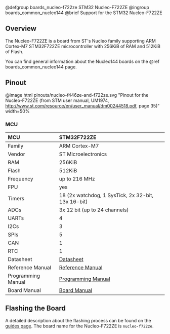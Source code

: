 @defgroup    boards_nucleo-f722ze STM32 Nucleo-F722ZE
@ingroup     boards_common_nucleo144
@brief       Support for the STM32 Nucleo-F722ZE

## Overview

The Nucleo-F722ZE is a board from ST's Nucleo family supporting ARM Cortex-M7
STM32F722ZE microcontroller with 256KiB of RAM and 512KiB of Flash.

You can find general information about the Nucleo144 boards on the
@ref boards_common_nucleo144 page.

## Pinout

@image html pinouts/nucleo-f446ze-and-f722ze.svg "Pinout for the Nucleo-F722ZE (from STM user manual, UM1974, http://www.st.com/resource/en/user_manual/dm00244518.pdf, page 35)" width=50%

### MCU

| MCU          | STM32F722ZE
|:-------------|:--------------------|
| Family       | ARM Cortex-M7       |
| Vendor       | ST Microelectronics |
| RAM          | 256KiB              |
| Flash        | 512KiB              |
| Frequency    | up to 216 MHz       |
| FPU          | yes                 |
| Timers       | 18 (2x watchdog, 1 SysTick, 2x 32-bit, 13x 16-bit) |
| ADCs         | 3x 12 bit (up to 24 channels) |
| UARTs        | 4                   |
| I2Cs         | 3                   |
| SPIs         | 5                   |
| CAN          | 1                   |
| RTC          | 1                   |
| Datasheet    | [Datasheet](https://www.st.com/resource/en/datasheet/stm32f722ic.pdf)|
| Reference Manual | [Reference Manual](https://www.st.com/resource/en/reference_manual/rm0431-stm32f72xxx-and-stm32f73xxx-advanced-armbased-32bit-mcus-stmicroelectronics.pdf)|
| Programming Manual | [Programming Manual](https://www.st.com/resource/en/programming_manual/pm0253-stm32f7-series-and-stm32h7-series-cortexm7-processor-programming-manual-stmicroelectronics.pdf)|
| Board Manual | [Board Manual](https://www.st.com/resource/en/user_manual/dm00244518-stm32-nucleo-144-boards-stmicroelectronics.pdf)|


## Flashing the Board

A detailed description about the flashing process can be found on the
[guides page](https://guide.riot-os.org/board_specific/stm32/).
The board name for the Nucleo-F722ZE is `nucleo-f722ze`.
